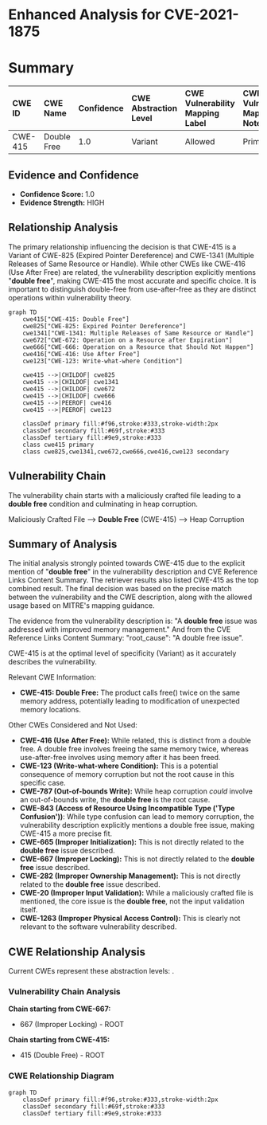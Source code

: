# Enhanced Analysis for CVE-2021-1875

# Summary

| CWE ID  | CWE Name                                                        | Confidence | CWE Abstraction Level | CWE Vulnerability Mapping Label | CWE-Vulnerability Mapping Notes |
| :-------- | :-------------------------------------------------------------- | :--------- | :---------------------- | :------------------------------ | :-------------------------------- |
| CWE-415 | Double Free                                                     | 1.0        | Variant               | Allowed                       | Primary CWE                       |

## Evidence and Confidence

*   **Confidence Score:** 1.0
*   **Evidence Strength:** HIGH

## Relationship Analysis

The primary relationship influencing the decision is that CWE-415 is a Variant of CWE-825 (Expired Pointer Dereference) and CWE-1341 (Multiple Releases of Same Resource or Handle). While other CWEs like CWE-416 (Use After Free) are related, the vulnerability description explicitly mentions "**double free**", making CWE-415 the most accurate and specific choice. It is important to distinguish double-free from use-after-free as they are distinct operations within vulnerability theory.

```mermaid
graph TD
    cwe415["CWE-415: Double Free"]
    cwe825["CWE-825: Expired Pointer Dereference"]
    cwe1341["CWE-1341: Multiple Releases of Same Resource or Handle"]
    cwe672["CWE-672: Operation on a Resource after Expiration"]
    cwe666["CWE-666: Operation on a Resource that Should Not Happen"]
    cwe416["CWE-416: Use After Free"]
    cwe123["CWE-123: Write-what-where Condition"]

    cwe415 -->|CHILDOF| cwe825
    cwe415 -->|CHILDOF| cwe1341
    cwe415 -->|CHILDOF| cwe672
    cwe415 -->|CHILDOF| cwe666
    cwe415 -->|PEEROF| cwe416
    cwe415 -->|PEEROF| cwe123

    classDef primary fill:#f96,stroke:#333,stroke-width:2px
    classDef secondary fill:#69f,stroke:#333
    classDef tertiary fill:#9e9,stroke:#333
    class cwe415 primary
    class cwe825,cwe1341,cwe672,cwe666,cwe416,cwe123 secondary
```

## Vulnerability Chain

The vulnerability chain starts with a maliciously crafted file leading to a **double free** condition and culminating in heap corruption.

Maliciously Crafted File --> **Double Free** (CWE-415) --> Heap Corruption

## Summary of Analysis

The initial analysis strongly pointed towards CWE-415 due to the explicit mention of "**double free**" in the vulnerability description and CVE Reference Links Content Summary. The retriever results also listed CWE-415 as the top combined result. The final decision was based on the precise match between the vulnerability and the CWE description, along with the allowed usage based on MITRE's mapping guidance.

The evidence from the vulnerability description is: "A **double free** issue was addressed with improved memory management." And from the CVE Reference Links Content Summary: "root_cause": "A double free issue".

CWE-415 is at the optimal level of specificity (Variant) as it accurately describes the vulnerability.

Relevant CWE Information:
- **CWE-415: Double Free:** The product calls free() twice on the same memory address, potentially leading to modification of unexpected memory locations.

Other CWEs Considered and Not Used:

- **CWE-416 (Use After Free):** While related, this is distinct from a double free. A double free involves freeing the same memory twice, whereas use-after-free involves using memory after it has been freed.
- **CWE-123 (Write-what-where Condition):** This is a potential consequence of memory corruption but not the root cause in this specific case.
- **CWE-787 (Out-of-bounds Write):** While heap corruption *could* involve an out-of-bounds write, the **double free** is the root cause.
- **CWE-843 (Access of Resource Using Incompatible Type ('Type Confusion'))**: While type confusion can lead to memory corruption, the vulnerability description explicitly mentions a double free issue, making CWE-415 a more precise fit.
- **CWE-665 (Improper Initialization):** This is not directly related to the **double free** issue described.
- **CWE-667 (Improper Locking):** This is not directly related to the **double free** issue described.
- **CWE-282 (Improper Ownership Management):** This is not directly related to the **double free** issue described.
- **CWE-20 (Improper Input Validation):** While a maliciously crafted file is mentioned, the core issue is the **double free**, not the input validation itself.
- **CWE-1263 (Improper Physical Access Control):** This is clearly not relevant to the software vulnerability described.


## CWE Relationship Analysis

Current CWEs represent these abstraction levels: .


### Vulnerability Chain Analysis

**Chain starting from CWE-667:**
- 667 (Improper Locking) - ROOT


**Chain starting from CWE-415:**
- 415 (Double Free) - ROOT



### CWE Relationship Diagram

```mermaid
graph TD
    classDef primary fill:#f96,stroke:#333,stroke-width:2px
    classDef secondary fill:#69f,stroke:#333
    classDef tertiary fill:#9e9,stroke:#333
```